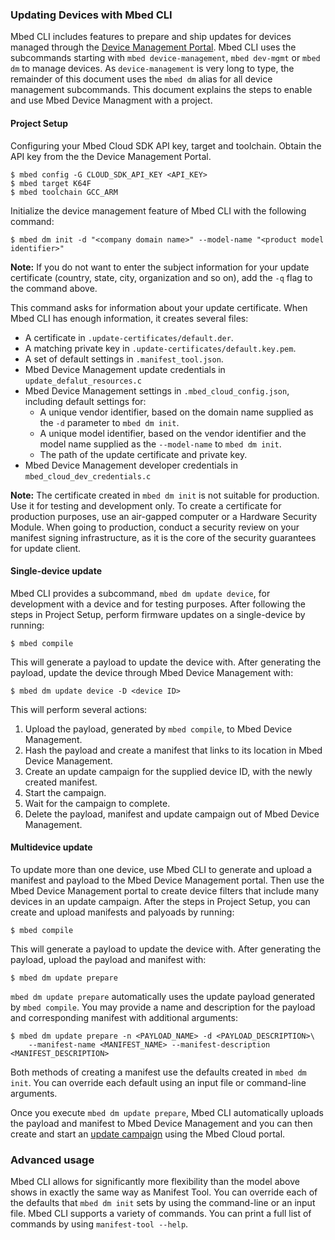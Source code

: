 ### Updating Devices with Mbed CLI

Mbed CLI includes features to prepare and ship updates for devices managed through the [Device Management Portal](https://cloud.mbed.com/docs/current/introduction/index.html). Mbed CLI uses the subcommands starting with `mbed device-management`, `mbed dev-mgmt` or `mbed dm` to manage devices.  As `device-management` is very long to type, the remainder of this document uses the `mbed dm` alias for all device management subcommands. This document explains the steps to enable and use Mbed Device Managment with a project.

#### Project Setup

Configuring your Mbed Cloud SDK API key, target and toolchain. Obtain the API key from the the Device Management Portal.

```
$ mbed config -G CLOUD_SDK_API_KEY <API_KEY>
$ mbed target K64F
$ mbed toolchain GCC_ARM
```

Initialize the device management feature of Mbed CLI with the following command:

```
$ mbed dm init -d "<company domain name>" --model-name "<product model identifier>"
```
<span class="notes">**Note:** If you do not want to enter the subject information for your update certificate (country, state, city, organization and so on), add the `-q` flag to the command above.</span>

This command asks for information about your update certificate. When Mbed CLI has enough information, it creates several files:

* A certificate in `.update-certificates/default.der`.
* A matching private key in `.update-certificates/default.key.pem`.
* A set of default settings in `.manifest_tool.json`.
* Mbed Device Management update credentials in `update_defalut_resources.c`
* Mbed Device Management settings in `.mbed_cloud_config.json`, including default settings for:
    * A unique vendor identifier, based on the domain name supplied as the `-d` parameter to `mbed dm init`.
    * A unique model identifier, based on the vendor identifier and the model name supplied as the `--model-name` to `mbed dm init`.
    * The path of the update certificate and private key.
* Mbed Device Management developer credentials in `mbed_cloud_dev_credentials.c`

<span class="notes">**Note:** The certificate created in `mbed dm init` is not suitable for production. Use it for testing and development only. To create a certificate for production purposes, use an air-gapped computer or a Hardware Security Module. When going to production, conduct a security review on your manifest signing infrastructure, as it is the core of the security guarantees for update client.</span>

#### Single-device update

Mbed CLI provides a subcommand, `mbed dm update device`, for development with a device and for testing purposes. After following the steps in Project Setup, perform firmware updates on a single-device by running:

```
$ mbed compile
```

This will generate a payload to update the device with. After generating the payload, update the device through Mbed Device Management with:

```
$ mbed dm update device -D <device ID>
```

This will perform several actions:

1. Upload the payload, generated by `mbed compile`, to Mbed Device Management.
1. Hash the payload and create a manifest that links to its location in Mbed Device Management.
1. Create an update campaign for the supplied device ID, with the newly created manifest.
1. Start the campaign.
1. Wait for the campaign to complete.
1. Delete the payload, manifest and update campaign out of Mbed Device Management.

#### Multidevice update

To update more than one device, use Mbed CLI to generate and upload a manifest and payload to the Mbed Device Management portal. Then use the Mbed Device Management portal to create device filters that include many devices in an update campaign. After the steps in Project Setup, you can create and upload manifests and palyoads by running:

```
$ mbed compile
```

This will generate a payload to update the device with. After generating the payload, upload the payload and manifest with:

```
$ mbed dm update prepare
```

`mbed dm update prepare` automatically uses the update payload generated by `mbed compile`. You may provide a name and description for the payload and corresponding manifest with additional arguments:

```
$ mbed dm update prepare -n <PAYLOAD_NAME> -d <PAYLOAD_DESCRIPTION>\
    --manifest-name <MANIFEST_NAME> --manifest-description <MANIFEST_DESCRIPTION>
```

Both methods of creating a manifest use the defaults created in `mbed dm init`. You can override each default using an input file or command-line arguments.

Once you execute `mbed dm update prepare`, Mbed CLI automatically uploads the payload and manifest to Mbed Device Management and you can then create and start an [update campaign](https://cloud.mbed.com/docs/current/updating-firmware/update-campaigns.html) using the Mbed Cloud portal.

### Advanced usage

Mbed CLI allows for significantly more flexibility than the model above shows in exactly the same way as Manifest Tool. You can override each of the defaults that `mbed dm init` sets by using the command-line or an input file. Mbed CLI supports a variety of commands. You can print a full list of commands by using `manifest-tool --help`.

